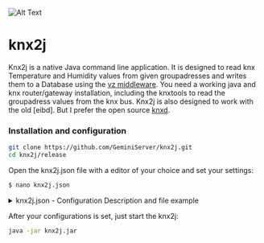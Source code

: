 
![Alt Text](https://media.giphy.com/media/dYGkUpZeNgbcVq1rNt/giphy.gif)

# knx2j

Knx2j is a native Java command line application. It is designed to read knx Temperature and Humidity values from given groupadresses and writes them to a Database using the [vz middleware]. You need a working java and knx router/gateway installation, including the knxtools to read the groupadress values from the knx bus. Knx2j is also designed to work with the old [eibd]. But I prefer the open source [knxd].

### Installation and configuration
```sh
git clone https://github.com/GeminiServer/knx2j.git
cd knx2j/release
```
Open the knx2j.json file with a editor of your choice and set your settings:
```sh
$ nano knx2j.json
```
<details><summary>knx2j.json - Configuration Description and file example</summary>
<p>
  
| Section | Setting | Description |Value|
|------ | ------ | ----------- |---|
|general   | update-interval    | Read and write timer in Minutes. Default is 10 minutes.       | minute     |
|general   | enable-logging     | Enables output of debug-log informations.                     | true/false |
|middleware| host               | [FQDN] or IP adress of the host.                              | IPv4/url   |
|middleware| path               | Path to the Middleware. ( http://host/middleware.php/data/    | path       |
|middleware| user-agent         | [User Agent] Default is Mozilla/5.0.                          | string     |
|knx       | groupreadresponse  | Knx tool path to the groupreadresponse binary                 | path       |
|knx       | responsemessage    | Response message identification string. Default: "Write from" | string     |
|knx       | ip                 | IP adress of the knx router/gateway                           | IPv4       |
|knx       | port               | Port of the knx router/gateway. Default 6720                  | port       |
|sensors   | description        | Description of the Sensor                                     | String     |
|sensors   | groupadress        | Groupadress of the sensor to receive the value from. (i.e. 6/0/0) |  GA    |
|sensors   | type               | 'thermal': DPT_Value_Temp - 'humidity': DPT_Value_Humidity    | 'thermal' or 'humidity'  | port       |
|sensors   | uuid               | UUID of the Sensor in VZ. For more Information check [VZ Wiki]      | UUID       |

Here is a example of the knx2j.json file: 
```json
{
  "general":[{
    "update-interval": 10,
    "enable-logging": true
  }],

  "middleware":[{
     "host": "kronos",
     "path": "middleware.php/data/",
     "user-agent": "Mozilla/5.0"
  }],

  "knx":[{
     "groupreadresponse_old":    "/usr/lib/knxd/groupreadresponse",
     "groupreadresponse_new":    "/usr/bin/knxtool groupreadresponse",
     "groupreadresponse_cached": "/usr/bin/knxtool groupcacheread",
     "groupreadresponse":        "/usr/bin/knxtool groupcachereadsync",
     "responsemessage":          "rite from",
     "reponseidentifier":        ":",
     "ip": "localhost",
     "port": "6720"
  }],

  "sensors": [
    { "description": "Außen Süden"       ,"groupadress": "6/0/0"   ,"type": "thermal"   ,"uuid": "c8758450-aac3-11e3-ae70-71656855ff53" },
    { "description": "Außen Norden"      ,"groupadress": "6/0/1"   ,"type": "humidity"   ,"uuid": "c3407300-9d4b-11e3-8eb8-99224c3b70e8" }
  ]
}
```
</p>
</details>


After your configurations is set, just start the knx2j:
```sh
java -jar knx2j.jar
```


[vz middleware]: <https://wiki.volkszaehler.org/software/middleware/installation>
[knxd]: <https://github.com/knxd/knxd>
[FQDN]: <https://en.wikipedia.org/wiki/Fully_qualified_domain_name>
[User Agent]: <https://en.wikipedia.org/wiki/User_agent>
[VZ Wiki]: <https://wiki.volkszaehler.org/software/middleware/einrichtung>
